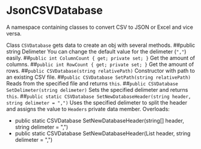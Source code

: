 # JsonCSVDatabase
A namespace containing classes to convert CSV to JSON or Excel and vice versa.

Class `CSVDatabase` gets data to create an obj with several methods.
##public string Delimeter
You can change the default value for the delimeter (`","`) easily.
##`public int ColumnCount { get; private set; }`
Get the amount of columns.
##`public int RowCount { get; private set; }`
Get the amount of rows.
##`public CSVDatabase(string relativePath)`
Constructor with path to an existing CSV file.
##`public CSVDatabase SetPath(string relativePath)`
Reads from the specified file and returns `this`.
##`public CSVDatabase SetDelimeter(string delimeter)`
Sets the specified delimeter and returns `this`.
##`public static CSVDatabase SetNewDatabaseHeader(string header, string delimeter = ",")`
Uses the specified delimeter to split the header and assigns the value to `Headers` private data member.
Overloads:
- public static CSVDatabase SetNewDatabaseHeader(string[] header, string delimeter = ",")
- public static CSVDatabase SetNewDatabaseHeader(List<string> header, string delimeter = ",")